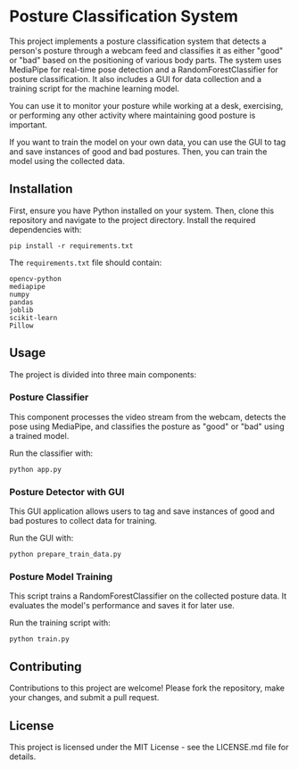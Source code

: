 # Posture Classification System

This project implements a posture classification system that detects a person's posture through a webcam feed and classifies it as either "good" or "bad" based on the positioning of various body parts. The system uses MediaPipe for real-time pose detection and a RandomForestClassifier for posture classification. It also includes a GUI for data collection and a training script for the machine learning model.

You can use it to monitor your posture while working at a desk, exercising, or performing any other activity where maintaining good posture is important.

If you want to train the model on your own data, you can use the GUI to tag and save instances of good and bad postures. Then, you can train the model using the collected data.

## Installation

First, ensure you have Python installed on your system. Then, clone this repository and navigate to the project directory. Install the required dependencies with:

```
pip install -r requirements.txt
```

The `requirements.txt` file should contain:
```
opencv-python
mediapipe
numpy
pandas
joblib
scikit-learn
Pillow
```

## Usage

The project is divided into three main components:

### Posture Classifier

This component processes the video stream from the webcam, detects the pose using MediaPipe, and classifies the posture as "good" or "bad" using a trained model.

Run the classifier with:
```
python app.py
```

### Posture Detector with GUI

This GUI application allows users to tag and save instances of good and bad postures to collect data for training.

Run the GUI with:
```
python prepare_train_data.py
```

### Posture Model Training

This script trains a RandomForestClassifier on the collected posture data. It evaluates the model's performance and saves it for later use.

Run the training script with:
```
python train.py
```

## Contributing

Contributions to this project are welcome! Please fork the repository, make your changes, and submit a pull request.

## License

This project is licensed under the MIT License - see the LICENSE.md file for details.
